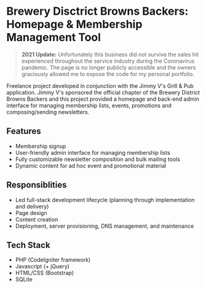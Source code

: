 # Brewery Disctrict Browns Backers: Homepage & Membership Management Tool

> **2021 Update:** Unfortunately this business did not survive the sales hit experienced throughout the service industry during the Coronavirus pandemic. The page is no longer publicly accessible and the owners graciously allowed me to expose the code for my personal portfolio.

Freelance project developed in conjunction with the Jimmy V's Grill & Pub application. Jimmy V's sponsored the official chapter of the Brewery District Browns Backers and this project provided a homepage and back-end admin interface for managing membership lists, events, promotions and composing/sending newsletters.

## Features
- Membership signup
- User-friendly admin interface for managing membership lists
- Fully customizable newsletter composition and bulk mailing tools
- Dynamic content for ad hoc event and promotional material

## Responsiblities
- Led full-stack development lifecycle (planning through implementation and delivery)
- Page design
- Content creation
- Deployment, server provisioning, DNS management, and maintenance

## Tech Stack
- PHP (CodeIgniter framework)
- Javascript (+ jQuery)
- HTML/CSS (Bootstrap)
- SQLite
